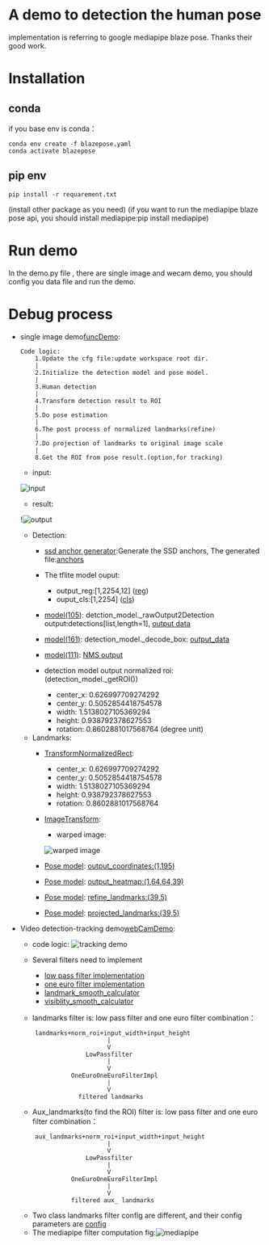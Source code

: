 # A demo to detection the human pose 
implementation is referring to google mediapipe blaze pose. Thanks their good work.

# Installation
## conda
 if you base env is conda：
 ```
conda env create -f blazepose.yaml
conda activate blazepose
```
## pip env
```
pip install -r requarement.txt
```

(install other package as you need)
(if you want to run the mediapipe blaze pose api, you should install mediapipe:pip install mediapipe)

# Run demo
In the demo.py file , there are single image and wecam demo, you should config you data file and run the demo.


# Debug process

- single image demo[funcDemo](demo.py):
    ```
    Code logic:
        1.Update the cfg file:update workspace root dir.
        |
        2.Initialize the detection model and pose model.
        |
        3.Human detection
        |
        4.Transform detection result to ROI 
        |
        5.Do pose estimation
        |
        6.The post process of normalized landmarks(refine)
        |
        7.Do projection of landmarks to original image scale
        |
        8.Get the ROI from pose result.(option,for tracking)
    ```

    - input: 
    
    ![input](data/beauity_motion.jpg)
    - result:
    
    !![output](data/beauity_motion_pose.jpg)
    
    
   - Detection:
        -  [ssd anchor generator](pose_detection/anchor.py):Generate the SSD anchors, The generated file:[anchors](mdoels/anchor_224x224.npy)
     
        -  The tflite model ouput: 
            - output_reg:[1,2254,12] ([reg](results/detection_model_output_reg.npy))
            - ouput_cls:[1,2254] ([cls](results/detection_model_output_cls.npy))
        -  [model(105)](pose_detection/model.py): detction_model._rawOutput2Detection output:detections[list,length=1], [output data](results/_rawOutput2Detection_output.npy)
        -  [model(161)](pose_detection/model.py): detection_model._decode_box: [output_data](results/decode_box_output.npy)
        -  [model(111)](pose_detection/model.py): [NMS output](results/nms_output.npy)
        -  detection model output normalized roi: (detection_model._getROI())
            - center_x: 0.626997709274292
            - center_y: 0.5052854418754578
            - width: 1.5138027105369294 
            - height: 0.938792378627553
            - rotation: 0.8602881017568764 (degree unit)
   - Landmarks:
        -  [TransformNormalizedRect](utils/img_process_tools.py): 
            - center_x: 0.626997709274292
            - center_y: 0.5052854418754578
            - width: 1.5138027105369294
            - height: 0.938792378627553
            - rotation: 0.8602881017568764
        -  [ImageTransform](utils/img_process_tools.py): 
            - warped image: 
            
            ![warped image](results/warped_roi.jpg)
            
        -  [Pose model](pose_estimation/model.py): [output_coordinates:(1,195)](results/pose_model_coordinates.npy)
        -  [Pose model](pose_estimation/model.py): [output_heatmap:(1,64,64,39)](results/pose_model_heatmap.npy)
        -  [Pose model](pose_estimation/model.py): [refine_landmarks:(39,5)](results/refine_landmarks.npy)
        -  [Pose model](pose_estimation/model.py): [projected_landmarks:(39,5)](results/projected_landmarks.npy)
            
        
- Video detection-tracking demo[webCamDemo](demo.py):
    - code logic:
    ![tracking demo](data/tracking_demo.png)
      
    - Several filters need to implement
        - [low pass filter implementation](landmark_smooth/filter.py)
        - [one euro filter implementation](landmark_smooth/filter.py)
        - [landmark_smooth_calculator](landmark_smooth/landmark_smooth_calculator.py)
        - [visiblity_smooth_calculator](landmark_smooth/visiblity_smooth_calculator.py)
    - landmarks filter is: low pass filter and one euro filter combination：
    ```
        landmarks+norm_roi+input_width+input_height
                            |
                            V
                      LowPassfilter
                            |
                            V
                  OneEuroOneEuroFilterImpl
                            |
                            V
                    filtered landmarks

    ```
    - Aux_landmarks(to find the ROI) filter is: low pass filter and one euro filter combination：
    ```
        aux_landmarks+norm_roi+input_width+input_height
                            |
                            V
                      LowPassfilter
                            |
                            V
                  OneEuroOneEuroFilterImpl
                            |
                            V
                  filtered aux_ landmarks

    ```
    - Two class landmarks filter config are different, and their config parameters are [config](config/config.yaml)
    - The mediapipe filter computation fig:![mediapipe](doc/pose_landmark_filtering)
    